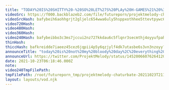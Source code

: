 ```yaml
---
title: "TODAY%20IS%20SHITTY%20-%20SO%20LET%27S%20PLAy%20H-GAMES%21%20%3C3"
videoSrc: https://f000.backblazeb2.com/file/futureporn/projektmelody-chaturbate-2021-10-23T20:23:00.000Z.mp4
videoSrcHash: bafybeih6aohhgrjt2gljelc654wwa6uly5hsppxothhee5ttevtpywc654?filename=.%2fprojektmelody-chaturbate-2021-10-23T20%3a23%3a00.000Z.mp4
video720Hash: 
video480Hash: 
video360Hash: 
video240Hash: bafybeibbo3c3ms7jccui2nz727kkdau6c5flqnr3secmthj4oyyufpah4q?filename=projektmelody-chaturbate-20211023T211000Z-240p.mp4
thinHash: 
thiccHash: bafkreidde7iaeez45cez6jqpii4p5y6qzjylf4dk7utasbe6s3vn3nzoyy?filename=20211023T211000Z-thicc.jpg
announceTitle: "today%20is%20not%20my%20bloody%20day%2C%20everything%20is%20brokey%2C%20can%27t%20get%20support%20cuz%20it%27s%20saturday%2C%20my%20nintendo%20acct%20is%20not%20being%20cooperative%2C%20my%20face%20is%20just%20frozen%20and%20i%20don%27t%20know%20why...%20wanna%20just%20play%20huniepop%20on%20cb%3F%20%F0%9F%92%A6%20%20i%27m%20pouting%2C%20horny%2C%20%26%20live%20-%3E"
announceUrl: https://twitter.com/ProjektMelody/status/1452006607626412038
date: 2021-10-23T06:18:46.000Z
note: 
video240TmpFilePath: 
tmpFilePath: /root/futureporn_tmp/projektmelody-chaturbate-20211023T211000Z.mp4
layout: layouts/vod.njk
---
```

